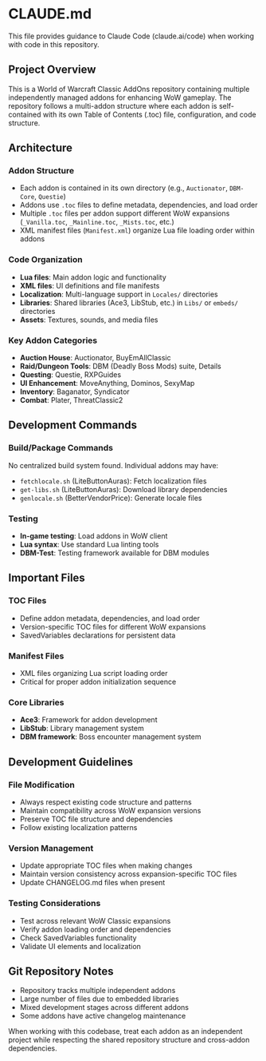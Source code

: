 # CLAUDE.md

This file provides guidance to Claude Code (claude.ai/code) when working with code in this repository.

## Project Overview

This is a World of Warcraft Classic AddOns repository containing multiple independently managed addons for enhancing WoW gameplay. The repository follows a multi-addon structure where each addon is self-contained with its own Table of Contents (.toc) file, configuration, and code structure.

## Architecture

### Addon Structure
- Each addon is contained in its own directory (e.g., `Auctionator`, `DBM-Core`, `Questie`)
- Addons use `.toc` files to define metadata, dependencies, and load order
- Multiple `.toc` files per addon support different WoW expansions (`_Vanilla.toc`, `_Mainline.toc`, `_Mists.toc`, etc.)
- XML manifest files (`Manifest.xml`) organize Lua file loading order within addons

### Code Organization
- **Lua files**: Main addon logic and functionality
- **XML files**: UI definitions and file manifests
- **Localization**: Multi-language support in `Locales/` directories
- **Libraries**: Shared libraries (Ace3, LibStub, etc.) in `Libs/` or `embeds/` directories
- **Assets**: Textures, sounds, and media files

### Key Addon Categories
- **Auction House**: Auctionator, BuyEmAllClassic
- **Raid/Dungeon Tools**: DBM (Deadly Boss Mods) suite, Details
- **Questing**: Questie, RXPGuides
- **UI Enhancement**: MoveAnything, Dominos, SexyMap
- **Inventory**: Baganator, Syndicator
- **Combat**: Plater, ThreatClassic2

## Development Commands

### Build/Package Commands
No centralized build system found. Individual addons may have:
- `fetchlocale.sh` (LiteButtonAuras): Fetch localization files
- `get-libs.sh` (LiteButtonAuras): Download library dependencies
- `genlocale.sh` (BetterVendorPrice): Generate locale files

### Testing
- **In-game testing**: Load addons in WoW client
- **Lua syntax**: Use standard Lua linting tools
- **DBM-Test**: Testing framework available for DBM modules

## Important Files

### TOC Files
- Define addon metadata, dependencies, and load order
- Version-specific TOC files for different WoW expansions
- SavedVariables declarations for persistent data

### Manifest Files
- XML files organizing Lua script loading order
- Critical for proper addon initialization sequence

### Core Libraries
- **Ace3**: Framework for addon development
- **LibStub**: Library management system
- **DBM framework**: Boss encounter management system

## Development Guidelines

### File Modification
- Always respect existing code structure and patterns
- Maintain compatibility across WoW expansion versions
- Preserve TOC file structure and dependencies
- Follow existing localization patterns

### Version Management
- Update appropriate TOC files when making changes
- Maintain version consistency across expansion-specific TOC files
- Update CHANGELOG.md files when present

### Testing Considerations
- Test across relevant WoW Classic expansions
- Verify addon loading order and dependencies
- Check SavedVariables functionality
- Validate UI elements and localization

## Git Repository Notes
- Repository tracks multiple independent addons
- Large number of files due to embedded libraries
- Mixed development stages across different addons
- Some addons have active changelog maintenance

When working with this codebase, treat each addon as an independent project while respecting the shared repository structure and cross-addon dependencies.